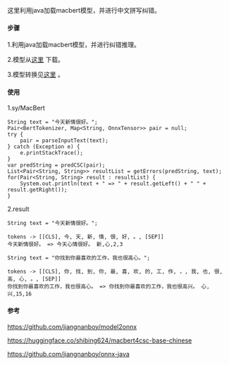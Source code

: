 这里利用java加载macbert模型，并进行中文拼写纠错。

#### 步骤

1.利用java加载macbert模型，并进行纠错推理。

2.模型从[这里](https://huggingface.co/shibing624/macbert4csc-base-chinese) 下载。

3.模型转换见[这里](https://github.com/jiangnanboy/model2onnx) 。

#### 使用
1.sy/MacBert

```
String text = "今天新情很好。";
Pair<BertTokenizer, Map<String, OnnxTensor>> pair = null;
try {
    pair = parseInputText(text);
} catch (Exception e) {
    e.printStackTrace();
}
var predString = predCSC(pair);
List<Pair<String, String>> resultList = getErrors(predString, text);
for(Pair<String, String> result : resultList) {
    System.out.println(text + " => " + result.getLeft() + " " + result.getRight());
}
```

2.result
```
String text = "今天新情很好。";

tokens -> [[CLS], 今, 天, 新, 情, 很, 好, 。, [SEP]]
今天新情很好。 => 今天心情很好。 新,心,2,3

String text = "你找到你最喜欢的工作，我也很高心。";

tokens -> [[CLS], 你, 找, 到, 你, 最, 喜, 欢, 的, 工, 作, ，, 我, 也, 很, 高, 心, 。, [SEP]]
你找到你最喜欢的工作，我也很高心。 => 你找到你最喜欢的工作，我也很高兴。 心,兴,15,16
```

#### 参考
https://github.com/jiangnanboy/model2onnx

https://huggingface.co/shibing624/macbert4csc-base-chinese

https://github.com/jiangnanboy/onnx-java
